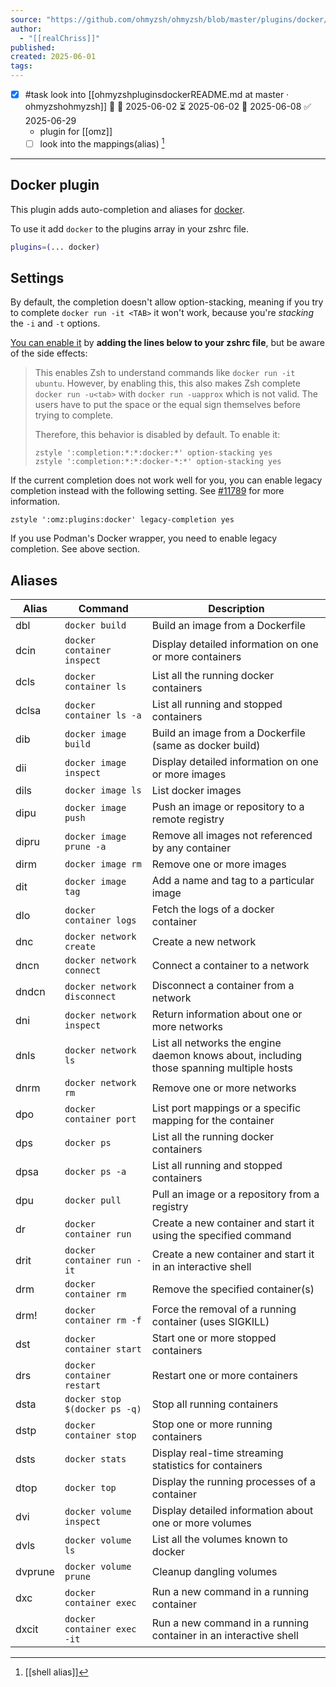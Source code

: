```yaml
---
source: "https://github.com/ohmyzsh/ohmyzsh/blob/master/plugins/docker/README.md"
author:
  - "[[realChriss]]"
published:
created: 2025-06-01
tags:
---
```


- [x] #task look into [[ohmyzshpluginsdockerREADME.md at master · ohmyzshohmyzsh]] 🔽 🛫 2025-06-02 ⏳ 2025-06-02 📅 2025-06-08 ✅ 2025-06-29
	- plugin for [[omz]]
	- [ ] look into the mappings(alias) [^1] 

___
## Docker plugin

This plugin adds auto-completion and aliases for [docker](https://www.docker.com/).

To use it add `docker` to the plugins array in your zshrc file.

```sh
plugins=(... docker)
```

## Settings

By default, the completion doesn't allow option-stacking, meaning if you try to complete `docker run -it <TAB>` it won't work, because you're *stacking* the `-i` and `-t` options.

[You can enable it](https://github.com/docker/cli/commit/b10fb43048) by **adding the lines below to your zshrc file**, but be aware of the side effects:

> This enables Zsh to understand commands like `docker run -it ubuntu`. However, by enabling this, this also makes Zsh complete `docker run -u<tab>` with `docker run -uapprox` which is not valid. The users have to put the space or the equal sign themselves before trying to complete.
> 
> Therefore, this behavior is disabled by default. To enable it:
> 
> ```
> zstyle ':completion:*:*:docker:*' option-stacking yes
> zstyle ':completion:*:*:docker-*:*' option-stacking yes
> ```

If the current completion does not work well for you, you can enable legacy completion instead with the following setting. See [#11789](https://github.com/ohmyzsh/ohmyzsh/issues/11789) for more information.

```
zstyle ':omz:plugins:docker' legacy-completion yes
```

If you use Podman's Docker wrapper, you need to enable legacy completion. See above section.

## Aliases

| Alias   | Command                       | Description                                                                              |
| ------- | ----------------------------- | ---------------------------------------------------------------------------------------- |
| dbl     | `docker build`                | Build an image from a Dockerfile                                                         |
| dcin    | `docker container inspect`    | Display detailed information on one or more containers                                   |
| dcls    | `docker container ls`         | List all the running docker containers                                                   |
| dclsa   | `docker container ls -a`      | List all running and stopped containers                                                  |
| dib     | `docker image build`          | Build an image from a Dockerfile (same as docker build)                                  |
| dii     | `docker image inspect`        | Display detailed information on one or more images                                       |
| dils    | `docker image ls`             | List docker images                                                                       |
| dipu    | `docker image push`           | Push an image or repository to a remote registry                                         |
| dipru   | `docker image prune -a`       | Remove all images not referenced by any container                                        |
| dirm    | `docker image rm`             | Remove one or more images                                                                |
| dit     | `docker image tag`            | Add a name and tag to a particular image                                                 |
| dlo     | `docker container logs`       | Fetch the logs of a docker container                                                     |
| dnc     | `docker network create`       | Create a new network                                                                     |
| dncn    | `docker network connect`      | Connect a container to a network                                                         |
| dndcn   | `docker network disconnect`   | Disconnect a container from a network                                                    |
| dni     | `docker network inspect`      | Return information about one or more networks                                            |
| dnls    | `docker network ls`           | List all networks the engine daemon knows about, including those spanning multiple hosts |
| dnrm    | `docker network rm`           | Remove one or more networks                                                              |
| dpo     | `docker container port`       | List port mappings or a specific mapping for the container                               |
| dps     | `docker ps`                   | List all the running docker containers                                                   |
| dpsa    | `docker ps -a`                | List all running and stopped containers                                                  |
| dpu     | `docker pull`                 | Pull an image or a repository from a registry                                            |
| dr      | `docker container run`        | Create a new container and start it using the specified command                          |
| drit    | `docker container run -it`    | Create a new container and start it in an interactive shell                              |
| drm     | `docker container rm`         | Remove the specified container(s)                                                        |
| drm!    | `docker container rm -f`      | Force the removal of a running container (uses SIGKILL)                                  |
| dst     | `docker container start`      | Start one or more stopped containers                                                     |
| drs     | `docker container restart`    | Restart one or more containers                                                           |
| dsta    | `docker stop $(docker ps -q)` | Stop all running containers                                                              |
| dstp    | `docker container stop`       | Stop one or more running containers                                                      |
| dsts    | `docker stats`                | Display real-time streaming statistics for containers                                    |
| dtop    | `docker top`                  | Display the running processes of a container                                             |
| dvi     | `docker volume inspect`       | Display detailed information about one or more volumes                                   |
| dvls    | `docker volume ls`            | List all the volumes known to docker                                                     |
| dvprune | `docker volume prune`         | Cleanup dangling volumes                                                                 |
| dxc     | `docker container exec`       | Run a new command in a running container                                                 |
| dxcit   | `docker container exec -it`   | Run a new command in a running container in an interactive shell                         |

[^1]: [[shell alias]]